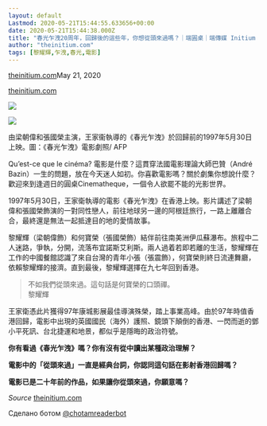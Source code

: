 ```yaml
---
layout: default
Lastmod: 2020-05-21T15:44:55.633656+00:00
date: 2020-05-21T15:44:38.000Z
title: "春光乍洩20周年，回歸後的這些年，你想從頭來過嗎？｜端圓桌｜端傳媒 Initium Media"
author: "theinitium.com"
tags: [黎耀輝,乍洩,春光,電影]
---
```


[theinitium.com](https://theinitium.com/roundtable/20170604-roundtable-cinematheque-happy-together/)May 21, 2020

[theinitium.com](https://theinitium.com/roundtable/20170604-roundtable-cinematheque-happy-together/)  

![](https://images.weserv.nl/?url=/file/90961ecefd76d6cb97389.jpg)

![](https://images.weserv.nl/?url=https%3A//d32kak7w9u5ewj.cloudfront.net/media/image/2017/06/e48c6fdd9eca48da8ab731a21977f1cd.jpg%3FimageView2/1/w/1080/h/432/format/jpg%3FimageView2/1/w/1080/h/720/format/jpg)

由梁朝偉和張國榮主演，王家衞執導的《春光乍洩》於回歸前的1997年5月30日上映。圖：《春光乍洩》電影劇照/ AFP

Qu’est-ce que le cinéma? 電影是什麼？這貫穿法國電影理論大師巴贊（André Bazin）一生的問題，放在今天迷人如初。你喜歡電影嗎？關於劇集你想說什麼？歡迎來到逢週日的圓桌Cinematheque，一個令人欲罷不能的光影世界。

1997年5月30日，王家衛執導的電影《春光乍洩》在香港上映。影片講述了梁朝偉和張國榮飾演的一對同性戀人，前往地球另一邊的阿根廷旅行，一路上離離合合，最終還是無法一起抵達目的地的愛情故事。

黎耀輝（梁朝偉飾）和何寶榮（張國榮飾）結伴前往南美洲伊瓜蘇瀑布。旅程中二人迷路，爭執，分開，流落布宜諾斯艾利斯。兩人過着若即若離的生活，黎耀輝在工作的中國餐館認識了來自台灣的青年小張（張震飾），何寶榮則終日流連舞廳，依賴黎耀輝的接濟。直到最後，黎耀輝選擇在九七年回到香港。

> 不如我們從頭來過。這句話是何寶榮的口頭禪。  
> 黎耀輝

王家衛憑此片獲得97年康城影展最佳導演殊榮，踏上事業高峰。由於97年時值香港回歸，電影中出現的英國國民（海外）護照、鏡頭下顛倒的香港、一閃而逝的鄧小平死訊、台北捷運和地景，都似乎是隱晦的政治符號。

**你有看過《春光乍洩》嗎？你有沒有從中讀出某種政治理解？**

**電影中的「從頭來過」一直是經典台詞，你認同這句話在影射香港回歸嗎？**

**電影已是二十年前的作品，如果讓你從頭來過，你願意嗎？**

‏_Source_ [theinitium.com](https://theinitium.com/roundtable/20170604-roundtable-cinematheque-happy-together/)

Сделано ботом [@chotamreaderbot](https://telegram.me/chotamreaderbot?start=from_telegraph)

